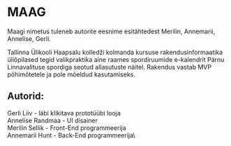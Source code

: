 # MAAG
Maagi nimetus tuleneb autorite eesnime esitähtedest Merilin, Annemarii, Annelise, Gerli. 

Tallinna Ülikooli Haapsalu kolledži kolmanda kursuse rakendusinformaatika üliõpilased tegid valikpraktika aine raames spordiruumide e-kalendrit Pärnu Linnavalituse spordiga seotud allasutuste näitel. Rakendus vastab MVP põhimõtetele ja pole mõeldud kasutamiseks.

## Autorid:

Gerli Liiv - läbi klikitava prototüübi looja\
Annelise Randmaa - UI disainer\
Merilin Sellik - Front-End programmeerija\
Annemarii Hunt - Back-End programmeerija\

